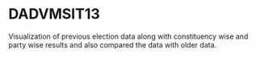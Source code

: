 # DADVMSIT13
Visualization of previous election data along with constituency wise and party wise results and also compared the data with older data.      

